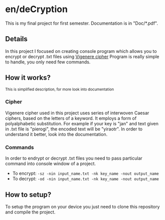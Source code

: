 # en/deCryption

This is my final project for first semester. Documentation is in "Doc/*.pdf".

## Details

In this project I focused on creating console program which allows you to encrypt or decrypt .txt files using [Vigenere cipher](https://en.wikipedia.org/wiki/Vigen%C3%A8re_cipher)
Program is really simple to handle, you only need few commands.

## How it works?
<sub>This is simplified description, for more look into documentation</sub>

### Cipher

Vigenere cipher used in this project uses series of interwoven Caesar ciphers, based on the letters of a keyword. It employs a form of polyalphabetic substitution.
For example if your key is "jan" and text given in .txt file is "pierogi", the encoded text will be "yiraotr".
In order to understand it better, look into the documentation.

### Commands
In order to endrypt or decrypt .txt files you need to pass particular command into console window of a project.
* To encrypt: `-sz -nin input_name.txt -nk key_name -nout output_name`
* To decrypt: `-od -nin input_name.txt -nk key_name -nout output_name`

## How to setup?

To setup the program on your device you just need to clone this repository and compile the project.

